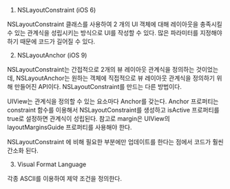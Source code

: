 1. NSLayoutConstraint (iOS 6)

NSLayoutConstraint 클래스를 사용하여 2 개의 UI 객체에 대해 레이아웃을 충족시킬 수 있는 관계식을 성립시키는 방식으로 UI를 작성할 수 있다. 많은 파라미터를 지정해야 하기 때문에 코드가 길어질 수 있다.

2. NSLayoutAnchor (iOS 9)

NSLayoutConstraint는 간접적으로 2개의 뷰 레이아웃 관계식을 정의하는 것이었는데, NSLayoutAnchor는 원하는 객체에 직접적으로 뷰 레이아웃 관계식을 정의하기 위해 만들어진 API이다. NSLayoutConstraint를 만드는 다른 방법이다.

UIView는 관계식을 정의할 수 있는 요소마다 Anchor를 갖는다. Anchor 프로퍼티는 constraint 함수를 이용해서 NSLayoutConstraint를 생성하고 isActive 프로퍼티를 true로 설정하면 관계식이 성립된다. 참고로 margin은 UIView의 layoutMarginsGuide 프로퍼티를 사용해야 한다.

NSLayoutConstraint 에 비해 필요한 부분에만 업데이트를 한다는 점에서 코드가 훨씬 간소화 된다.

3. Visual Format Language

각종 ASCII를 이용하여 제약 조건을 정의한다.

